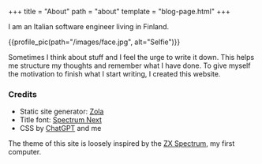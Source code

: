 +++
title = "About"
path = "about"
template = "blog-page.html"
+++

I am an Italian software engineer living in Finland.

{{profile_pic(path="/images/face.jpg", alt="Selfie")}}

Sometimes I think about stuff and I feel the urge to write it down. This helps me structure my thoughts and remember what I have done. To give myself the motivation to finish what I start writing, I created this website.

### Credits

* Static site generator: [Zola](https://www.getzola.org)
* Title font:  [Spectrum Next](https://tracertong.co.uk/ttfw3/product/spectnext/) 
* CSS by [ChatGPT](https://chat.openai.com/chat) and me

The theme of this site is loosely inspired by the [ZX Spectrum](https://en.wikipedia.org/wiki/ZX_Spectrum), my first computer.